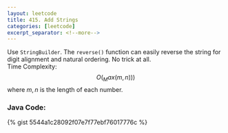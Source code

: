 ```yaml
---
layout: leetcode
title: 415. Add Strings
categories: [leetcode]
excerpt_separator: <!--more-->
---
```

Use `StringBuilder`. The `reverse()` function can easily reverse the string for digit alignment and natural ordering. No trick at all.  
Time Complexity: $$O(_Max(m, n)))$$ where $m, n$ is the length of each number.
<!--more-->

### Java Code:
{% gist 5544a1c28092f07e7f77ebf76017776c %}

<div
  class="fb-like"
  data-share="true"
  data-width="450"
  data-show-faces="true">
</div>
<div class="fb-comments" data-href="https://tyge318.github.io/{{page.title}}/" data-numposts="10"></div>
